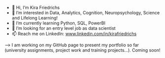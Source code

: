 - 👋 Hi, I’m Kira Friedrichs
- 👀 I’m interested in Data, Analytics, Cognition, Neuropsychology, Science and Lifelong Learning!
- 🌱 I’m currently learning Python, SQL, PowerBI
- 💞️ I’m looking for an entry level job as data scientist
- 📫 Reach me on LinkedIn: www.linkedin.com/in/kirafriedrichs 

--> I am working on my GitHub page to present my portfolio so far (university assignments, project work and training projects...). Coming soon!

<!---
kifrie/kifrie is a ✨ special ✨ repository because its `README.md` (this file) appears on your GitHub profile.
You can click the Preview link to take a look at your changes.
--->

